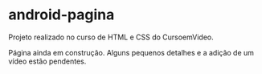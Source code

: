 # android-pagina
 Projeto realizado no curso de HTML e CSS do CursoemVideo.

 Página ainda em construção. Alguns pequenos detalhes e a adição de um vídeo estão pendentes.